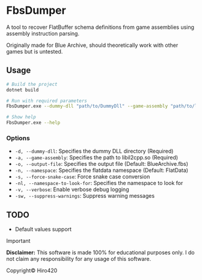 # FbsDumper
A tool to recover FlatBuffer schema definitions from game assemblies using assembly instruction parsing.

Originally made for Blue Archive, should theoretically work with other games but is untested.

## Usage
```bash
# Build the project
dotnet build

# Run with required parameters
FbsDumper.exe --dummy-dll "path/to/DummyDll" --game-assembly "path/to/libil2cpp.so"

# Show help
FbsDumper.exe --help
```

### Options
- `-d, --dummy-dll`: Specifies the dummy DLL directory (Required)
- `-a, --game-assembly`: Specifies the path to libil2cpp.so (Required)  
- `-o, --output-file`: Specifies the output file (Default: BlueArchive.fbs)
- `-n, --namespace`: Specifies the flatdata namespace (Default: FlatData)
- `-s, --force-snake-case`: Force snake case conversion
- `-nl, --namespace-to-look-for`: Specifies the namespace to look for
- `-v, --verbose`: Enable verbose debug logging
- `-sw, --suppress-warnings`: Suppress warning messages

## TODO
- Default values support

> [!IMPORTANT]  
> **Disclaimer:** This software is made 100% for educational purposes only. I do not claim any responsibility for any usage of this software.

Copyright© Hiro420